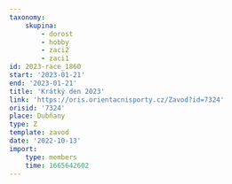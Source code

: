 ```yaml
---
taxonomy:
    skupina:
        - dorost
        - hobby
        - zaci2
        - zaci1
id: 2023-race_1860
start: '2023-01-21'
end: '2023-01-21'
title: 'Krátký den 2023'
link: 'https://oris.orientacnisporty.cz/Zavod?id=7324'
orisid: '7324'
place: Dubňany
type: Z
template: zavod
date: '2022-10-13'
import:
    type: members
    time: 1665642602
---
```


